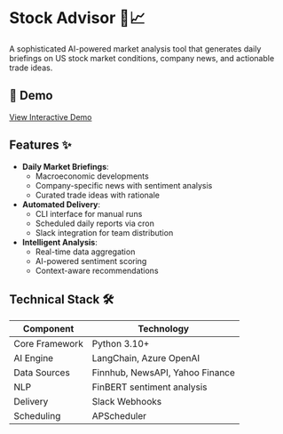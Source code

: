 # Stock Advisor 🤖📈

A sophisticated AI-powered market analysis tool that generates daily briefings on US stock market conditions, company news, and actionable trade ideas.

## 🎥 Demo 
[View Interactive Demo](https://Emmantheo.github.io/stock-advisor/demo.html)

## Features ✨

- **Daily Market Briefings**:
  - Macroeconomic developments
  - Company-specific news with sentiment analysis
  - Curated trade ideas with rationale
- **Automated Delivery**:
  - CLI interface for manual runs
  - Scheduled daily reports via cron
  - Slack integration for team distribution
- **Intelligent Analysis**:
  - Real-time data aggregation
  - AI-powered sentiment scoring
  - Context-aware recommendations

## Technical Stack 🛠️

| Component       | Technology |
|----------------|------------|
| Core Framework | Python 3.10+ |
| AI Engine      | LangChain, Azure OpenAI |
| Data Sources   | Finnhub, NewsAPI, Yahoo Finance |
| NLP            | FinBERT sentiment analysis |
| Delivery       | Slack Webhooks |
| Scheduling     | APScheduler |
